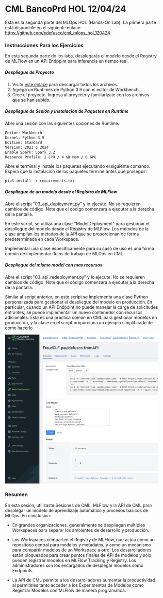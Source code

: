 # CML BancoPrd HOL 12/04/24

Esta es la segunda parte del MLOps HOL (Hands-On Lab). La primera parte está disponible en el siguiente enlace: https://github.com/pdefusco/cml_mlops_hol_120424

### Instrucciones Para los Ejercicios

En esta segunda parte de los labs, desplegarás el modelo desde el Registry de MLFlow en un API Endppint para inferencia en tiempo real.

##### Despliegue de Proyecto

1. Visite [este enlace](https://github.com/pdefusco/cml_mlops_hol_prd_120424) para descargar todos los archivos.
2. Agrega un Runtimes de Python 3.9 con el editor de Workbench.
3. Cree el proyecto. Ingresa al proyecto y familiarízate con los archivos que se han subido.

##### Despliegue de Sesión y Instalación de Paquetes en Runtime

Abre una sesión con las siguientes opciones de Runtime.

```
Editor: Workbench
Kernel: Python 3.9
Edition: Standard
Version: 2023 o 2024
Enable Spark: Spark 3.2
Resource Profile: 2 CPU / 4 GB Mem / 0 GPU
```

Abre el terminal y instale los paquetes ejecutando el siguiente comando. Espera que la instalación de los paquetes termine antes que proseguir.

```
pip3 install -r requirements.txt
```

##### Despliegue de un modelo desde el Registro de MLFlow

Abre el script "03_api_deployment.py" y lo ejecute. No se requieren cambios de código. Note que el código comenzara a ejecutar a la derecha de la pantalla.

En este script, se utiliza una clase "ModelDeployment" para gestionar el despliegue del modelo desde el Registry de MLFlow. Los métodos de la clase amplían los métodos de la API que se proporcionan de forma predeterminada en cada Workspace.

Implementar una clase especificamente para su caso de uso es una forma común de implementar flujos de trabajo de MLOps en CML.

##### Despliegue del mismo model con mas recursos

Abre el script "03_api_redeployment.py" y lo ejecute. No se requieren cambios de código. Note que el código comenzara a ejecutar a la derecha de la pantalla.

Similar al script anterior, en este script se implementa una clase Python personalizada para gestionar el despliegue del modelo en producción. En particular, cuando un API Endpoint no puede manejar la carga de solicitudes entrantes, se puede implementar un nuevo contenedor con recursos adicionales. Esta es una práctica común en CML para gestionar modelos en producción, y la clase en el script proporciona un ejemplo simplificado de cómo hacerlo.

![alt text](img/depl.png)


### Resumen

En esta sesión, utilizaste Sesiones de CML, MLFlow y la API de CML para desplegar un modelo de aprendizaje automático y procesos básicos de MLOps. En conclusion:

* En grandes organizaciones, generalmente se despliegan múltiples Workspaces para separar los ambientes de desarrollo y producción.

* Los Workspaces comparten el Registry de MLFlow, que actúa como un repositorio central para modelos y metadatos, y como un mecanismo para compartir modelos de un Workspace a otro. Los desarrolladores están bloqueados para crear puntos finales de API de modelos y solo pueden registrar modelos en MLFlow Tracking y Registry. Los administradores son los encargados de desplegar modelos como Endpoints.

* La API de CML permite a los desarrolladores aumentar la productividad al permitirles tanto acceder a los Experimentos de Modelos como Registrar Modelos con MLFlow de manera programática.
